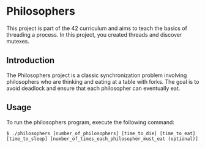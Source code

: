 # Philosophers

This project is part of the 42 curriculum and aims to teach the basics of threading a process. In this project, you created threads and discover mutexes.

## Introduction

The Philosophers project is a classic synchronization problem involving philosophers who are thinking and eating at a table with forks. The goal is to avoid deadlock and ensure that each philosopher can eventually eat.

## Usage

To run the philosophers program, execute the following command:

`$ ./philosophers [number_of_philosophers] [time_to_die] [time_to_eat] [time_to_sleep] [number_of_times_each_philosopher_must_eat (optional)]`
